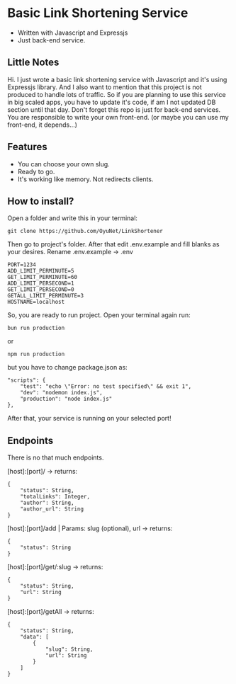 # Basic Link Shortening Service

- Written with Javascript and Expressjs
- Just back-end service.

## Little Notes
Hi. I just wrote a basic link shortening service with Javascript and it's using Expressjs library. And I also want to mention that this project is not produced to handle lots of traffic.
So if you are planning to use this service in big scaled apps, you have to update it's code, if am I not updated DB section until that day.
Don't forget this repo is just for back-end services. You are responsible to write your own front-end. (or maybe you can use my front-end, it depends...)

## Features

- You can choose your own slug.
- Ready to go.
- It's working like memory. Not redirects clients.

## How to install?

Open a folder and write this in your terminal:
```
git clone https://github.com/OyuNet/LinkShortener
```

Then go to project's folder. After that edit .env.example and fill blanks as your desires. Rename .env.example -> .env
```
PORT=1234
ADD_LIMIT_PERMINUTE=5
GET_LIMIT_PERMINUTE=60
ADD_LIMIT_PERSECOND=1
GET_LIMIT_PERSECOND=0
GETALL_LIMIT_PERMINUTE=3
HOSTNAME=localhost
```

So, you are ready to run project.
Open your terminal again run:
```
bun run production
```
or
```
npm run production
```
but you have to change package.json as:
```
"scripts": {
    "test": "echo \"Error: no test specified\" && exit 1",
    "dev": "nodemon index.js",
    "production": "node index.js"
},
```
After that, your service is running on your selected port!

## Endpoints

There is no that much endpoints.

[host]:[port]/ -> returns:
```
{
    "status": String,
    "totalLinks": Integer,
    "author": String,
    "author_url": String
}
```

[host]:[port]/add | Params: slug (optional), url -> returns:
```
{
    "status": String
}
```

[host]:[port]/get/:slug -> returns:
```
{
    "status": String,
    "url": String
}
```

[host]:[port]/getAll -> returns:
```
{
    "status": String,
    "data": [
        {
            "slug": String,
            "url": String
        }
    ]
}
```

